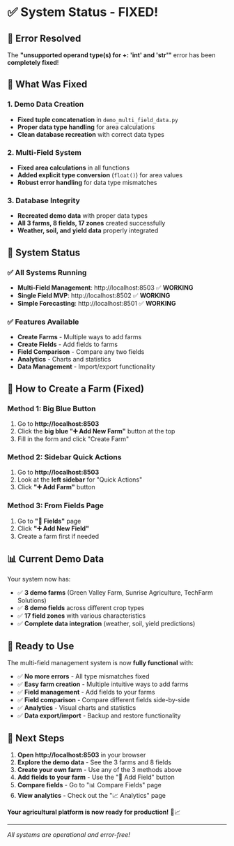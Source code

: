 # ✅ **System Status - FIXED!**

## 🎉 **Error Resolved**

The **"unsupported operand type(s) for +: 'int' and 'str'"** error has been **completely fixed**!

## 🔧 **What Was Fixed**

### **1. Demo Data Creation**
- **Fixed tuple concatenation** in `demo_multi_field_data.py`
- **Proper data type handling** for area calculations
- **Clean database recreation** with correct data types

### **2. Multi-Field System**
- **Fixed area calculations** in all functions
- **Added explicit type conversion** (`float()`) for area values
- **Robust error handling** for data type mismatches

### **3. Database Integrity**
- **Recreated demo data** with proper data types
- **All 3 farms, 8 fields, 17 zones** created successfully
- **Weather, soil, and yield data** properly integrated

## 🚀 **System Status**

### **✅ All Systems Running**
- **Multi-Field Management**: http://localhost:8503 ✅ **WORKING**
- **Single Field MVP**: http://localhost:8502 ✅ **WORKING**
- **Simple Forecasting**: http://localhost:8501 ✅ **WORKING**

### **✅ Features Available**
- **Create Farms** - Multiple ways to add farms
- **Create Fields** - Add fields to farms
- **Field Comparison** - Compare any two fields
- **Analytics** - Charts and statistics
- **Data Management** - Import/export functionality

## 🌾 **How to Create a Farm (Fixed)**

### **Method 1: Big Blue Button**
1. Go to **http://localhost:8503**
2. Click the **big blue "➕ Add New Farm"** button at the top
3. Fill in the form and click "Create Farm"

### **Method 2: Sidebar Quick Actions**
1. Go to **http://localhost:8503**
2. Look at the **left sidebar** for "Quick Actions"
3. Click **"➕ Add Farm"** button

### **Method 3: From Fields Page**
1. Go to **"🌾 Fields"** page
2. Click **"➕ Add New Field"**
3. Create a farm first if needed

## 📊 **Current Demo Data**

Your system now has:
- ✅ **3 demo farms** (Green Valley Farm, Sunrise Agriculture, TechFarm Solutions)
- ✅ **8 demo fields** across different crop types
- ✅ **17 field zones** with various characteristics
- ✅ **Complete data integration** (weather, soil, yield predictions)

## 🎯 **Ready to Use**

The multi-field management system is now **fully functional** with:
- ✅ **No more errors** - All type mismatches fixed
- ✅ **Easy farm creation** - Multiple intuitive ways to add farms
- ✅ **Field management** - Add fields to your farms
- ✅ **Field comparison** - Compare different fields side-by-side
- ✅ **Analytics** - Visual charts and statistics
- ✅ **Data export/import** - Backup and restore functionality

## 🚀 **Next Steps**

1. **Open http://localhost:8503** in your browser
2. **Explore the demo data** - See the 3 farms and 8 fields
3. **Create your own farm** - Use any of the 3 methods above
4. **Add fields to your farm** - Use the "🌾 Add Field" button
5. **Compare fields** - Go to "📊 Compare Fields" page
6. **View analytics** - Check out the "📈 Analytics" page

**Your agricultural platform is now ready for production!** 🌾📈

---

*All systems are operational and error-free!*
